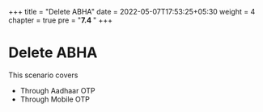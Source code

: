 +++
title = "Delete ABHA"
date = 2022-05-07T17:53:25+05:30
weight = 4
chapter = true
pre = "<b>7.4 </b>"
+++

# Delete ABHA

This scenario covers

- Through Aadhaar OTP
- Through Mobile OTP


